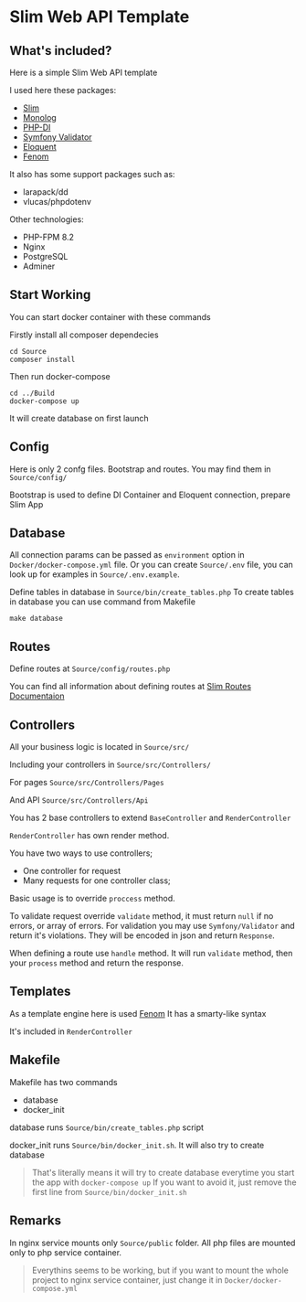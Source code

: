 # Slim Web API Template


## What's included?

Here is a simple Slim Web API template

I used here these packages:
* [Slim](https://www.slimframework.com)
* [Monolog](https://seldaek.github.io/monolog/)
* [PHP-DI](https://php-di.org/)
* [Symfony Validator](https://symfony.com/doc/current/validation.html)
* [Eloquent](https://laravel.com/docs/10.x/eloquent)
* [Fenom](https://github.com/fenom-template/fenom)

It also has some support packages such as: 
* larapack/dd
* vlucas/phpdotenv

Other technologies:
* PHP-FPM 8.2
* Nginx
* PostgreSQL
* Adminer


## Start Working

You can start docker container with these commands

Firstly install all composer dependecies
```shell
cd Source
composer install
```

Then run docker-compose

```shell
cd ../Build 
docker-compose up
``` 

It will create database on first launch

## Config

Here is only 2 confg files. Bootstrap and routes. 
You may find them in `Source/config/`

Bootstrap is used to define DI Container and Eloquent connection, 
prepare Slim App 


## Database

All connection params can be passed as `environment` option in `Docker/docker-compose.yml` file.
Or you can create `Source/.env` file, you can look up for examples in 
`Source/.env.example`.

Define tables in database in `Source/bin/create_tables.php`
To create tables in database you can use command from Makefile

```shell
make database
```

## Routes

Define routes at `Source/config/routes.php`

You can find all information about defining routes at 
[Slim Routes Documentaion](https://www.slimframework.com/docs/v4/objects/routing.html)


## Controllers

All your business logic is located in `Source/src/`

Including your controllers in `Source/src/Controllers/`

For pages `Source/src/Controllers/Pages`

And API `Source/src/Controllers/Api`

You has 2 base controllers to extend `BaseController` 
and `RenderController`

`RenderController` has own render method.

You have two ways to use controllers;
* One controller for request
* Many requests for one controller class;

Basic usage is to override `proccess` method.

To validate request override `validate` method, 
it must return `null` if no errors, or array of errors.
For validation you may use `Symfony/Validator` and return it's violations.
They will be encoded in json and return `Response`.

When defining a route use `handle` method.
It will run `validate` method, then your `process` method 
and return the response.  

## Templates

As a template engine here is used 
[Fenom](https://github.com/fenom-template/fenom)
It has a smarty-like syntax

It's included in `RenderController`


## Makefile

Makefile has two commands
* database
* docker_init

database runs `Source/bin/create_tables.php` script

docker_init runs `Source/bin/docker_init.sh`. 
It will also try to create database

> That's literally means it will try to create database
> everytime you start the app with `docker-compose up`
> If you want to avoid it, just remove the first line from 
> `Source/bin/docker_init.sh`

## Remarks

In nginx service mounts only `Source/public` folder.
All php files are mounted only to php service container.

> Everythins seems to be working, but if you 
> want to mount the whole project to nginx service container, 
> just change it in `Docker/docker-compose.yml`